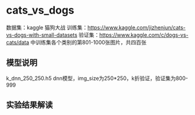 # cats_vs_dogs

数据集：kaggle 猫狗大战
训练集：https://www.kaggle.com/jizhenjun/cats-vs-dogs-with-small-datasets
验证集：https://www.kaggle.com/c/dogs-vs-cats/data 中训练集各个类别的第801-1000张图片，共四百张

## 模型说明
k_dnn_250_250.h5 dnn模型，img_size为250*250，k折验证，验证集为800-999

## 实验结果解读